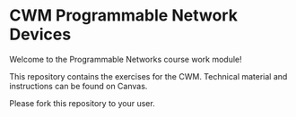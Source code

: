# CWM Programmable Network Devices

Welcome to the Programmable Networks course work module!

This repository contains the exercises for the CWM. Technical material and instructions can be found on Canvas.

Please fork this repository to your user.

